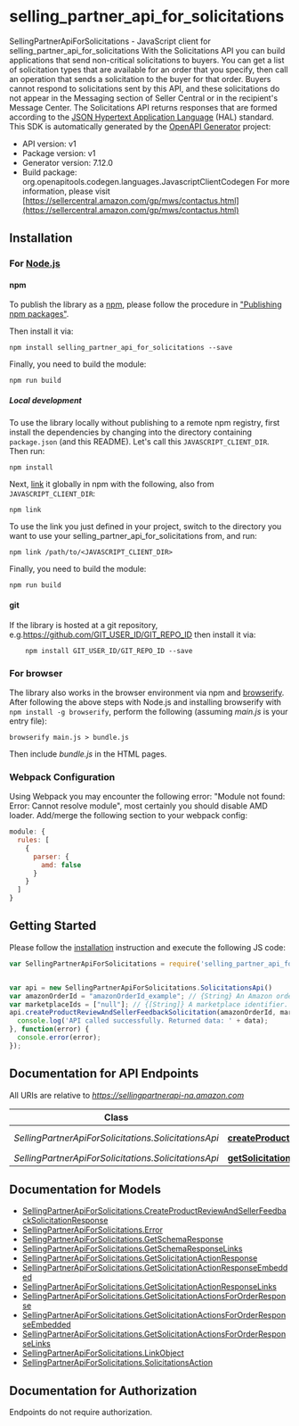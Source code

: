 # selling_partner_api_for_solicitations

SellingPartnerApiForSolicitations - JavaScript client for selling_partner_api_for_solicitations
With the Solicitations API you can build applications that send non-critical solicitations to buyers. You can get a list of solicitation types that are available for an order that you specify, then call an operation that sends a solicitation to the buyer for that order. Buyers cannot respond to solicitations sent by this API, and these solicitations do not appear in the Messaging section of Seller Central or in the recipient's Message Center. The Solicitations API returns responses that are formed according to the <a href=https://tools.ietf.org/html/draft-kelly-json-hal-08>JSON Hypertext Application Language</a> (HAL) standard.
This SDK is automatically generated by the [OpenAPI Generator](https://openapi-generator.tech) project:

- API version: v1
- Package version: v1
- Generator version: 7.12.0
- Build package: org.openapitools.codegen.languages.JavascriptClientCodegen
For more information, please visit [https://sellercentral.amazon.com/gp/mws/contactus.html](https://sellercentral.amazon.com/gp/mws/contactus.html)

## Installation

### For [Node.js](https://nodejs.org/)

#### npm

To publish the library as a [npm](https://www.npmjs.com/), please follow the procedure in ["Publishing npm packages"](https://docs.npmjs.com/getting-started/publishing-npm-packages).

Then install it via:

```shell
npm install selling_partner_api_for_solicitations --save
```

Finally, you need to build the module:

```shell
npm run build
```

##### Local development

To use the library locally without publishing to a remote npm registry, first install the dependencies by changing into the directory containing `package.json` (and this README). Let's call this `JAVASCRIPT_CLIENT_DIR`. Then run:

```shell
npm install
```

Next, [link](https://docs.npmjs.com/cli/link) it globally in npm with the following, also from `JAVASCRIPT_CLIENT_DIR`:

```shell
npm link
```

To use the link you just defined in your project, switch to the directory you want to use your selling_partner_api_for_solicitations from, and run:

```shell
npm link /path/to/<JAVASCRIPT_CLIENT_DIR>
```

Finally, you need to build the module:

```shell
npm run build
```

#### git

If the library is hosted at a git repository, e.g.https://github.com/GIT_USER_ID/GIT_REPO_ID
then install it via:

```shell
    npm install GIT_USER_ID/GIT_REPO_ID --save
```

### For browser

The library also works in the browser environment via npm and [browserify](http://browserify.org/). After following
the above steps with Node.js and installing browserify with `npm install -g browserify`,
perform the following (assuming *main.js* is your entry file):

```shell
browserify main.js > bundle.js
```

Then include *bundle.js* in the HTML pages.

### Webpack Configuration

Using Webpack you may encounter the following error: "Module not found: Error:
Cannot resolve module", most certainly you should disable AMD loader. Add/merge
the following section to your webpack config:

```javascript
module: {
  rules: [
    {
      parser: {
        amd: false
      }
    }
  ]
}
```

## Getting Started

Please follow the [installation](#installation) instruction and execute the following JS code:

```javascript
var SellingPartnerApiForSolicitations = require('selling_partner_api_for_solicitations');


var api = new SellingPartnerApiForSolicitations.SolicitationsApi()
var amazonOrderId = "amazonOrderId_example"; // {String} An Amazon order identifier. This specifies the order for which a solicitation is sent.
var marketplaceIds = ["null"]; // {[String]} A marketplace identifier. This specifies the marketplace in which the order was placed. Only one marketplace can be specified.
api.createProductReviewAndSellerFeedbackSolicitation(amazonOrderId, marketplaceIds).then(function(data) {
  console.log('API called successfully. Returned data: ' + data);
}, function(error) {
  console.error(error);
});


```

## Documentation for API Endpoints

All URIs are relative to *https://sellingpartnerapi-na.amazon.com*

Class | Method | HTTP request | Description
------------ | ------------- | ------------- | -------------
*SellingPartnerApiForSolicitations.SolicitationsApi* | [**createProductReviewAndSellerFeedbackSolicitation**](docs/SolicitationsApi.md#createProductReviewAndSellerFeedbackSolicitation) | **POST** /solicitations/v1/orders/{amazonOrderId}/solicitations/productReviewAndSellerFeedback | 
*SellingPartnerApiForSolicitations.SolicitationsApi* | [**getSolicitationActionsForOrder**](docs/SolicitationsApi.md#getSolicitationActionsForOrder) | **GET** /solicitations/v1/orders/{amazonOrderId} | 


## Documentation for Models

 - [SellingPartnerApiForSolicitations.CreateProductReviewAndSellerFeedbackSolicitationResponse](docs/CreateProductReviewAndSellerFeedbackSolicitationResponse.md)
 - [SellingPartnerApiForSolicitations.Error](docs/Error.md)
 - [SellingPartnerApiForSolicitations.GetSchemaResponse](docs/GetSchemaResponse.md)
 - [SellingPartnerApiForSolicitations.GetSchemaResponseLinks](docs/GetSchemaResponseLinks.md)
 - [SellingPartnerApiForSolicitations.GetSolicitationActionResponse](docs/GetSolicitationActionResponse.md)
 - [SellingPartnerApiForSolicitations.GetSolicitationActionResponseEmbedded](docs/GetSolicitationActionResponseEmbedded.md)
 - [SellingPartnerApiForSolicitations.GetSolicitationActionResponseLinks](docs/GetSolicitationActionResponseLinks.md)
 - [SellingPartnerApiForSolicitations.GetSolicitationActionsForOrderResponse](docs/GetSolicitationActionsForOrderResponse.md)
 - [SellingPartnerApiForSolicitations.GetSolicitationActionsForOrderResponseEmbedded](docs/GetSolicitationActionsForOrderResponseEmbedded.md)
 - [SellingPartnerApiForSolicitations.GetSolicitationActionsForOrderResponseLinks](docs/GetSolicitationActionsForOrderResponseLinks.md)
 - [SellingPartnerApiForSolicitations.LinkObject](docs/LinkObject.md)
 - [SellingPartnerApiForSolicitations.SolicitationsAction](docs/SolicitationsAction.md)


## Documentation for Authorization

Endpoints do not require authorization.

